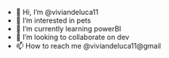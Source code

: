 - 👋 Hi, I’m @viviandeluca11
- 👀 I’m interested in pets
- 🌱 I’m currently learning powerBI
- 💞️ I’m looking to collaborate on dev
- 📫 How to reach me @viviandeluca11@gmail

<!---
viviandeluca11/viviandeluca11 is a ✨ special ✨ repository because its `README.md` (this file) appears on your GitHub profile.
You can click the Preview link to take a look at your changes.
--->
